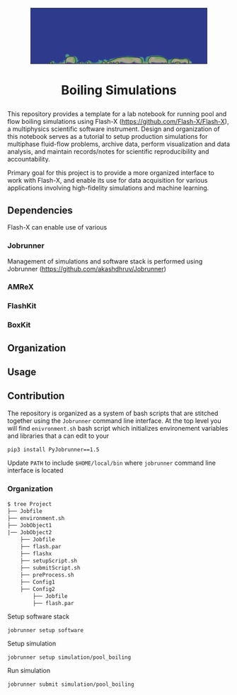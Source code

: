 <p align="center">
  <img src="./icon.gif" width="400" style="border:none;background:none;"/>
</p>

# <p align="center"> Boiling Simulations </p>

This repository provides a template for a lab notebook for running pool and flow boiling simulations using Flash-X (https://github.com/Flash-X/Flash-X), a multiphysics scientific software instrument. Design and organization of this notebook serves as a tutorial to setup production simulations for multiphase fluid-flow problems, archive data, perform visualization and data analysis, and maintain records/notes for scientific reproducibility and accountability. 

Primary goal for this project is to provide a more organized interface to work with Flash-X, and enable its use for data acquisition for various applications involving high-fidelity simulations and machine learning.

## Dependencies

Flash-X can enable use of various 


### Jobrunner

Management of simulations and software stack is performed using Jobrunner (https://github.com/akashdhruv/Jobrunner)

### AMReX

### FlashKit

### BoxKit


## Organization 

## Usage

## Contribution

The repository is organized as a system of bash scripts that are stitched together using the `Jobrunner` command line interface. At the top level you will find `enivronment.sh` bash script which initializes environement variables and libraries that a can edit to your 

```
pip3 install PyJobrunner==1.5
```


Update `PATH` to include `$HOME/local/bin` where `jobrunner` command line interface is located


### Organization

```
$ tree Project
├── Jobfile
├── environment.sh
├── JobObject1
|── JobObject2
    ├── Jobfile
    ├── flash.par
    ├── flashx
    ├── setupScript.sh
    ├── submitScript.sh
    ├── preProcess.sh
    ├── Config1
    ├── Config2
        ├── Jobfile
        ├── flash.par
```

Setup software stack

```
jobrunner setup software
```

Setup simulation

```
jobrunner setup simulation/pool_boiling
```

Run simulation

```
jobrunner submit simulation/pool_boiling
```
